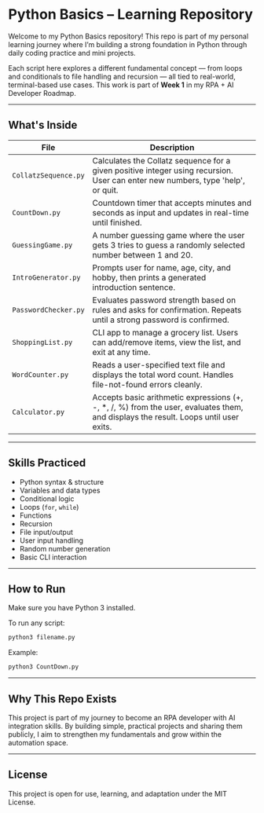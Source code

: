 # Python Basics – Learning Repository

Welcome to my Python Basics repository! This repo is part of my personal learning journey where I’m building a strong foundation in Python through daily coding practice and mini projects.

Each script here explores a different fundamental concept — from loops and conditionals to file handling and recursion — all tied to real-world, terminal-based use cases. This work is part of **Week 1** in my RPA + AI Developer Roadmap.

---

## What's Inside

| File | Description |
|------|-------------|
| `CollatzSequence.py` | Calculates the Collatz sequence for a given positive integer using recursion. User can enter new numbers, type 'help', or quit. |
| `CountDown.py` | Countdown timer that accepts minutes and seconds as input and updates in real-time until finished. |
| `GuessingGame.py` | A number guessing game where the user gets 3 tries to guess a randomly selected number between 1 and 20. |
| `IntroGenerator.py` | Prompts user for name, age, city, and hobby, then prints a generated introduction sentence. |
| `PasswordChecker.py` | Evaluates password strength based on rules and asks for confirmation. Repeats until a strong password is confirmed. |
| `ShoppingList.py` | CLI app to manage a grocery list. Users can add/remove items, view the list, and exit at any time. |
| `WordCounter.py` | Reads a user-specified text file and displays the total word count. Handles file-not-found errors cleanly. |
| `Calculator.py` | Accepts basic arithmetic expressions (+, -, *, /, %) from the user, evaluates them, and displays the result. Loops until user exits. |

---

## Skills Practiced

- Python syntax & structure
- Variables and data types
- Conditional logic
- Loops (`for`, `while`)
- Functions
- Recursion
- File input/output
- User input handling
- Random number generation
- Basic CLI interaction

---

## How to Run

Make sure you have Python 3 installed.

To run any script:

```bash
python3 filename.py
```

Example:

```bash
python3 CountDown.py
```

---

## Why This Repo Exists

This project is part of my journey to become an RPA developer with AI integration skills. By building simple, practical projects and sharing them publicly, I aim to strengthen my fundamentals and grow within the automation space.

---

## License

This project is open for use, learning, and adaptation under the MIT License.
